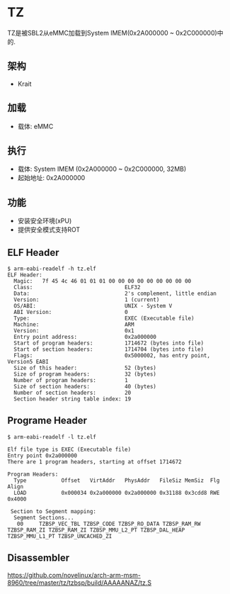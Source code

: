 TZ
========================================

TZ是被SBL2从eMMC加载到System IMEM(0x2A000000 ~ 0x2C000000)中的.

架构
----------------------------------------

* Krait

加载
----------------------------------------

* 载体: eMMC

执行
----------------------------------------

* 载体: System IMEM (0x2A000000 ~ 0x2C000000, 32MB)
* 起始地址: 0x2A000000

功能
----------------------------------------

* 安装安全环境(xPU)
* 提供安全模式支持ROT

ELF Header
----------------------------------------

```
$ arm-eabi-readelf -h tz.elf
ELF Header:
  Magic:   7f 45 4c 46 01 01 01 00 00 00 00 00 00 00 00 00
  Class:                             ELF32
  Data:                              2's complement, little endian
  Version:                           1 (current)
  OS/ABI:                            UNIX - System V
  ABI Version:                       0
  Type:                              EXEC (Executable file)
  Machine:                           ARM
  Version:                           0x1
  Entry point address:               0x2a000000
  Start of program headers:          1714672 (bytes into file)
  Start of section headers:          1714704 (bytes into file)
  Flags:                             0x5000002, has entry point, Version5 EABI
  Size of this header:               52 (bytes)
  Size of program headers:           32 (bytes)
  Number of program headers:         1
  Size of section headers:           40 (bytes)
  Number of section headers:         20
  Section header string table index: 19
```

Programe Header
----------------------------------------

```
$ arm-eabi-readelf -l tz.elf

Elf file type is EXEC (Executable file)
Entry point 0x2a000000
There are 1 program headers, starting at offset 1714672

Program Headers:
  Type           Offset   VirtAddr   PhysAddr   FileSiz MemSiz  Flg Align
  LOAD           0x000034 0x2a000000 0x2a000000 0x31188 0x3cdd8 RWE 0x4000

 Section to Segment mapping:
  Segment Sections...
   00     TZBSP_VEC_TBL TZBSP_CODE TZBSP_RO_DATA TZBSP_RAM_RW TZBSP_RAM_ZI TZBSP_RAM_ZI TZBSP_MMU_L2_PT TZBSP_DAL_HEAP TZBSP_MMU_L1_PT TZBSP_UNCACHED_ZI
```

Disassembler
----------------------------------------

https://github.com/novelinux/arch-arm-msm-8960/tree/master/tz/tzbsp/build/AAAAANAZ/tz.S
